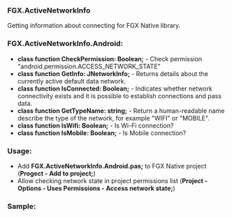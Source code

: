 ### FGX.ActiveNetworkInfo
Getting information about connecting for FGX Native library.

### FGX.ActiveNetworkInfo.Android:

 - **class function CheckPermission: Boolean;** - Check permission "android.permission.ACCESS_NETWORK_STATE"
 - **class function GetInfo: JNetworkInfo;** - Returns details about the currently active default data network.
 - **class function IsConnected: Boolean;** - Indicates whether network connectivity exists and it is possible to establish connections and pass data.
 - **class function GetTypeName: string;** - Return a human-readable name describe the type of the network, for example "WIFI" or "MOBILE".
 - **class function IsWifi: Boolean;** - Is Wi-Fi connection?
 - **class function IsMobile: Boolean;** - Is Mobile connection?
 
 ### Usage:
 
 - Add **FGX.ActiveNetworkInfo.Android.pas;** to FGX Native project (**Progect - Add to project;**)
 - Allow checking network state in project permissions list (**Project - Options - Uses Permissions - Access network state;**)
 
 ### Sample:
